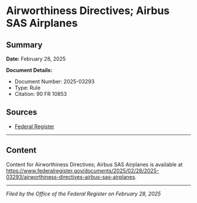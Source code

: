# Airworthiness Directives; Airbus SAS Airplanes

## Summary

**Date:** February 28, 2025

**Document Details:**
- Document Number: 2025-03293
- Type: Rule
- Citation: 90 FR 10853

## Sources
- [Federal Register](https://www.federalregister.gov/documents/2025/02/28/2025-03293/airworthiness-directives-airbus-sas-airplanes)

---

## Content

Content for Airworthiness Directives; Airbus SAS Airplanes is available at https://www.federalregister.gov/documents/2025/02/28/2025-03293/airworthiness-directives-airbus-sas-airplanes.

---

*Filed by the Office of the Federal Register on February 28, 2025*
